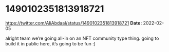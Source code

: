 # 1490102351813918721
https://twitter.com/AliAbdaal/status/1490102351813918721
**Date:** 2022-02-05

alright team we’re going all-in on an NFT community type thing. going to build it in public here, it’s going to be fun :)
